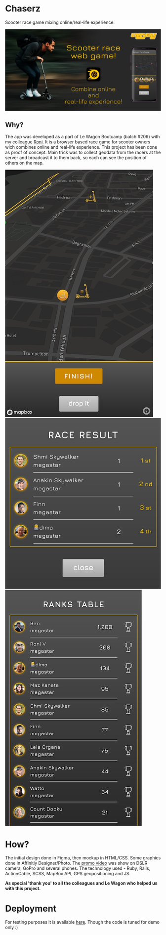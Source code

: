 # Chaserz
Scooter race game mixing online/real-life experience.

![Banner][banner]

## Why?
The app was developed as a part of Le Wagon Bootcamp (batch #209) with my colleague [Roni](https://github.com/ronitalvi). It is a browser based race game for scooter owners wich combines online and real-life experience. This project has been done as proof of concept. Main trick was to collect geodata from the racers at the server and broadcast it to them back, so each can see the position of others on the map.

![Map][map]
![Race ranks][race-rank]
![Global ranks][rank]
# How?
The initial design done in Figma, then mockup in HTML/CSS. Some graphics done in Affinitiy Designer/Photo. The [promo video](https://drive.google.com/open?id=1M2lTK6MzgQAMx-YspqgrFs9foKKw-lyC) was show on DSLR camera, GoPro and several phones. The technology used - Ruby, Rails, ActionCable, SCSS, MapBox API, GPS geopositioning and JS.

**As special 'thank you' to all the colleagues and Le Wagon who helped us with this project.**

# Deployment
For testing purposes it is available [here](). Though the code is tuned for demo only :)

[banner]: https://github.com/d-mv/chaserz/raw/master/screenshots/chasers_0.jpg 'Banner'
[map]: https://github.com/d-mv/chaserz/raw/master/screenshots/chasers_1.jpg 'Map'
[rank]: https://github.com/d-mv/chaserz/raw/master/screenshots/chasers_2.jpg 'Global ranks'
[race-rank]: https://github.com/d-mv/chaserz/raw/master/screenshots/chasers_3.jpg 'Race ranks'
